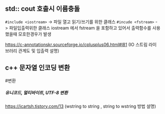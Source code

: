 ## std:: cout 호출시 이름충돌

`#include <iostream>` -> 파일 열고 읽기/쓰기를 위한 클래스
`#incude <fstream>` - > 파일입출력위한 클래스
iostream 에서 fstream 을 포함하고 있어서 출력함수를 사용했을때 모호한경우가 발생

https://c-annotationskr.sourceforge.io/cplusplus06.html#l81
(IO 스트림 라이브러리 관계도 및 입출력 설명)

## c++ 문자열 인코딩 변환
#변환

##### 유니코드, 멀티바이트, UTF-8 변환

https://icartsh.tistory.com/13
(wstring to string , string to wstring 방법 설명)

